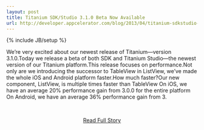 ```yaml
---
layout: post
title: Titanium SDK/Studio 3.1.0 Beta Now Available
url: http://developer.appcelerator.com/blog/2013/04/titanium-sdkstudio-3-1-0-beta-now-available.html
---
```

{% include JB/setup %}<p>We’re very excited about our newest release of Titanium—version 3.1.0.Today we release a beta of both SDK and Titanium Studio—the newest version of our Titanium platform.This release focuses on performance.Not only are we introducing the successor to TableView in ListView, we’ve made the whole iOS and Android platform faster.How much faster?Our new component, ListView, is multiple times faster than TableView
 On iOS, we have an average 20% performance gain from 3.0.0 for the entire platform
 On Android, we have an average 36% performance gain from 3.</p>
<br /><p align='center'><a href="http://developer.appcelerator.com/blog/2013/04/titanium-sdkstudio-3-1-0-beta-now-available.html">Read Full Story</a></p><br />
